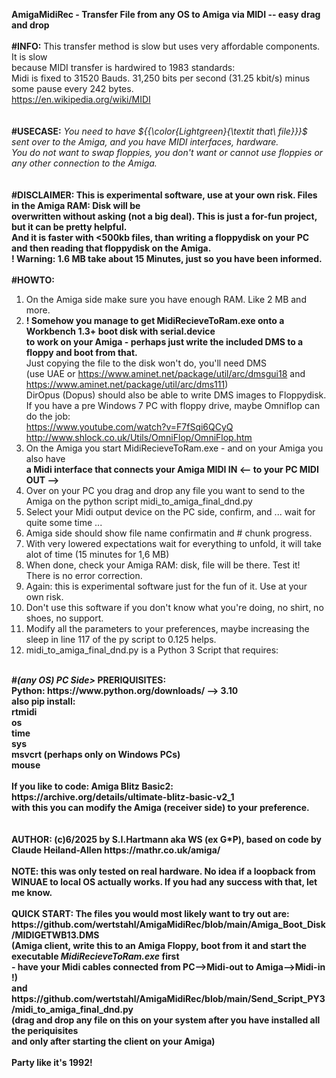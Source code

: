 <b>AmigaMidiRec - Transfer File from any OS to Amiga via MIDI -- easy drag and drop</b><br>
<br>
<b>#INFO:</b> This transfer method is slow but uses very affordable components. It is slow<br>
because MIDI transfer is hardwired to 1983 standards:<br>
Midi is fixed to 31520 Bauds. 31,250 bits per second (31.25 kbit/s) minus some pause every 242 bytes.<br>
https://en.wikipedia.org/wiki/MIDI <br>
<br>
<br>
<b>#USECASE:</b> <i>You need to have ${{\color{Lightgreen}{\textit that\ file}}}$ sent over to the Amiga, and you have MIDI interfaces, hardware.<br>
You do not want to swap floppies, you don't want or cannot use floppies or any other connection to the Amiga.</i><br>
<br>
<br>
<b>#DISCLAIMER: This is experimental software, use at your own risk. Files in the Amiga RAM: Disk will be<br>
overwritten without asking (not a big deal). This is just a for-fun project, but it can be pretty helpful.<br>
And it is faster with <500kb files, than writing a floppydisk on your PC and then reading that floppydisk on the Amiga.<br>
! Warning: 1.6 MB take about 15 Minutes, just so you have been informed. <br>
<br></b>
<b>#HOWTO:</b><br>
1. On the Amiga side make sure you have enough RAM. Like 2 MB and more. <br>
2. <b>! Somehow you manage to get MidiRecieveToRam.exe onto a Workbench 1.3+ boot disk with serial.device <br>
   to work on your Amiga - perhaps just write the included DMS to a floppy and boot from that.  </b> <br>
   Just copying the file to the disk won't do, you'll need DMS <br>
   (use UAE or https://www.aminet.net/package/util/arc/dmsgui18 and https://www.aminet.net/package/util/arc/dms111)<br>
   DirOpus (Dopus) should also be able to write DMS images to Floppydisk.<br>
   If you have a pre Windows 7 PC with floppy drive, maybe Omniflop can do the job:<br>
   https://www.youtube.com/watch?v=F7fSqi6QCyQ<br> 
   http://www.shlock.co.uk/Utils/OmniFlop/OmniFlop.htm<br>
3. On the Amiga you start MidiRecieveToRam.exe  - and on your Amiga you also have<br>
   <b>a Midi interface that connects your Amiga MIDI IN <-- to your PC MIDI OUT --> </b>
4. Over on your PC you drag and drop any file you want to send to the Amiga on the python script midi_to_amiga_final_dnd.py<br>
5. Select your Midi output device on the PC side, confirm, and ... wait for quite some time ...<br>
6. Amiga side should show file name confirmatin and # chunk progress.<br>
7. With very lowered expectations wait for everything to unfold, it will take alot of time (15 minutes for 1,6 MB)<br>
8. When done, check your Amiga RAM: disk, file will be there. Test it! There is no error correction.<br>
9. Again: this is experimental software just for the fun of it. Use at your own risk.<br>
10. Don't use this software if you don't know what you're doing, no shirt, no shoes, no support.<br>
11. Modify all the parameters to your preferences, maybe increasing the sleep in line 117 of the py script to 0.125 helps.<br>
12. midi_to_amiga_final_dnd.py is a Python 3 Script that requires:<br>
<br>
<b>#<i>(any OS) PC Side></i> PRERIQUISITES:<br>
Python: https://www.python.org/downloads/ --> 3.10<br>
also <b>pip install</b>: <br>
rtmidi<br>
os<br>
time<br>
sys<br>
msvcrt  (perhaps only on Windows PCs) <br>
mouse<br>
<br>
If you like to code: Amiga Blitz Basic2: https://archive.org/details/ultimate-blitz-basic-v2_1<br>
with this you can modify the Amiga (receiver side) to your preference.<br>
<br>
<br>
<b>AUTHOR:</b> (c)6/2025 by S.I.Hartmann aka WS (ex G*P), based on code by Claude Heiland-Allen https://mathr.co.uk/amiga/<br>
<br>
NOTE: this was only tested on real hardware. No idea if a loopback from WINUAE to local OS actually works. If you had any success with that, let me know.<br>
<br>
<b>QUICK START: The files you would most likely want to try out are:<br>
https://github.com/wertstahl/AmigaMidiRec/blob/main/Amiga_Boot_Disk/MIDIGETWB13.DMS<br>
(Amiga client, write this to an Amiga Floppy, boot from it and start the executable <i>MidiRecieveToRam.exe</i> first<br>
- have your Midi cables connected from PC-->Midi-out to Amiga-->Midi-in !)<br>
and https://github.com/wertstahl/AmigaMidiRec/blob/main/Send_Script_PY3/midi_to_amiga_final_dnd.py<br>
(drag and drop any file on this on your system after you have installed all the periquisites<br>
and only after starting the client on your Amiga)<br>
</b><br>
Party like it's 1992!<br>
